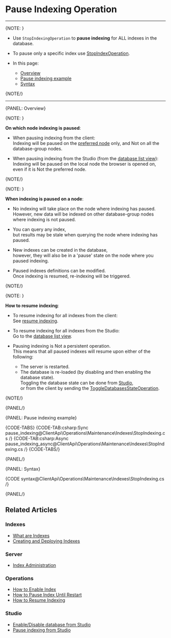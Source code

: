 # Pause Indexing Operation
---

{NOTE: }

* Use `StopIndexingOperation` to __pause indexing__ for ALL indexes in the database.  

* To pause only a specific index use [StopIndexOperation](../../../../client-api/operations/maintenance/indexes/stop-index).  
 
* In this page:
  * [Overview](../../../../client-api/operations/maintenance/indexes/stop-indexing#overview)
  * [Pause indexing example](../../../../client-api/operations/maintenance/indexes/stop-indexing#pause-indexing-example)
  * [Syntax](../../../../client-api/operations/maintenance/indexes/stop-indexing#syntax)

{NOTE/}

---

{PANEL: Overview}

{NOTE: }

__On which node indexing is paused__:

* When pausing indexing from the client:  
  Indexing will be paused on the [preferred node](../../../../client-api/configuration/load-balance/overview#the-preferred-node) only, and Not on all the database-group nodes.  

* When pausing indexing from the Studio (from the [database list view](../../../../studio/database/databases-list-view#more-actions)):  
  Indexing will be paused on the local node the browser is opened on, even if it is Not the preferred node.

{NOTE/}

{NOTE: }

 __When indexing is paused on a node__:
 
* No indexing will take place on the node where indexing has paused.  
  However, new data will be indexed on other database-group nodes where indexing is not paused.

* You can query any index,  
  but results may be stale when querying the node where indexing has paused.
 
* New indexes can be created in the database,  
  however, they will also be in a 'pause' state on the node where you paused indexing.

* Paused indexes definitions can be modified.  
  Once indexing is resumed, re-indexing will be triggered.

{NOTE/}

{NOTE: }

__How to resume indexing__:

* To resume indexing for all indexes from the client:  
  See [resume indexing](../../../../client-api/operations/maintenance/indexes/start-indexing).

* To resume indexing for all indexes from the Studio:  
  Go to the [database list view](../../../../studio/database/databases-list-view#more-actions).  

* Pausing indexing is Not a persistent operation.  
  This means that all paused indexes will resume upon either of the following:
    * The server is restarted.
    * The database is re-loaded (by disabling and then enabling the database state).  
      Toggling the database state can be done from [Studio](../../../../studio/database/databases-list-view#database-actions),  
      or from the client by sending the [ToggleDatabasesStateOperation](../../../../client-api/operations/server-wide/toggle-databases-state).

{NOTE/}

{PANEL/}

{PANEL: Pause indexing example}

{CODE-TABS}
{CODE-TAB:csharp:Sync pause_indexing@ClientApi\Operations\Maintenance\Indexes\StopIndexing.cs /}
{CODE-TAB:csharp:Async pause_indexing_async@ClientApi\Operations\Maintenance\Indexes\StopIndexing.cs /}
{CODE-TABS/}

{PANEL/}

{PANEL: Syntax}

{CODE syntax@ClientApi\Operations\Maintenance\Indexes\StopIndexing.cs /}

{PANEL/}

## Related Articles

### Indexes

- [What are Indexes](../../../../indexes/what-are-indexes)
- [Creating and Deploying Indexes](../../../../indexes/creating-and-deploying)

### Server

- [Index Administration](../../../../server/administration/index-administration)

### Operations

- [How to Enable Index](../../../../client-api/operations/maintenance/indexes/enable-index)
- [How to Pause Index Until Restart](../../../../client-api/operations/maintenance/indexes/stop-index)
- [How to Resume Indexing](../../../../client-api/operations/maintenance/indexes/start-indexing)

### Studio

- [Enable/Disable database from Studio](../../../../studio/database/databases-list-view#database-actions)
- [Pause indexing from Studio](../../../../studio/database/databases-list-view#more-actions)
